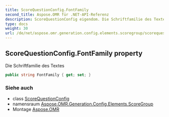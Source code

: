 ```yaml
---
title: ScoreQuestionConfig.FontFamily
second_title: Aspose.OMR für .NET-API-Referenz
description: ScoreQuestionConfig eigendom. Die Schriftfamilie des Textes
type: docs
weight: 30
url: /de/net/aspose.omr.generation.config.elements.scoregroup/scorequestionconfig/fontfamily/
---
```

## ScoreQuestionConfig.FontFamily property

Die Schriftfamilie des Textes

```csharp
public string FontFamily { get; set; }
```

### Siehe auch

* class [ScoreQuestionConfig](../)
* namensraum [Aspose.OMR.Generation.Config.Elements.ScoreGroup](../../scorequestionconfig/)
* Montage [Aspose.OMR](../../../)


